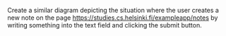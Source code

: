 Create a similar diagram depicting the situation where the user creates a new note on the page https://studies.cs.helsinki.fi/exampleapp/notes by writing something into the text field and clicking the submit button.
